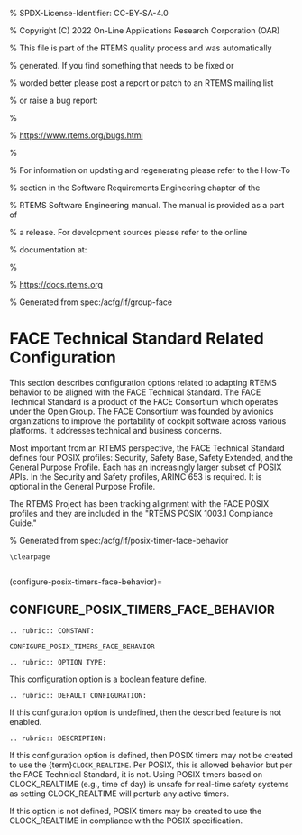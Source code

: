 % SPDX-License-Identifier: CC-BY-SA-4.0

% Copyright (C) 2022 On-Line Applications Research Corporation (OAR)

% This file is part of the RTEMS quality process and was automatically

% generated.  If you find something that needs to be fixed or

% worded better please post a report or patch to an RTEMS mailing list

% or raise a bug report:

%

% https://www.rtems.org/bugs.html

%

% For information on updating and regenerating please refer to the How-To

% section in the Software Requirements Engineering chapter of the

% RTEMS Software Engineering manual.  The manual is provided as a part of

% a release.  For development sources please refer to the online

% documentation at:

%

% https://docs.rtems.org

% Generated from spec:/acfg/if/group-face

# FACE Technical Standard Related Configuration

This section describes configuration options related to adapting
RTEMS behavior to be aligned with the FACE Technical Standard.
The FACE Technical Standard is a product of the FACE Consortium
which operates under the Open Group. The FACE Consortium was founded
by avionics organizations to improve the portability of cockpit software
across various platforms. It addresses technical and business concerns.

Most important from an RTEMS perspective, the FACE Technical Standard
defines four POSIX profiles: Security, Safety Base, Safety Extended, and
the General Purpose Profile. Each has an increasingly larger subset of
POSIX APIs. In the Security and Safety profiles, ARINC 653 is required.
It is optional in the General Purpose Profile.

The RTEMS Project has been tracking alignment with the FACE POSIX profiles
and they are included in the "RTEMS POSIX 1003.1 Compliance Guide."

% Generated from spec:/acfg/if/posix-timer-face-behavior

```{raw} latex
\clearpage
```

```{index} CONFIGURE_POSIX_TIMERS_FACE_BEHAVIOR
```

(configure-posix-timers-face-behavior)=

## CONFIGURE_POSIX_TIMERS_FACE_BEHAVIOR

```{eval-rst}
.. rubric:: CONSTANT:
```

`CONFIGURE_POSIX_TIMERS_FACE_BEHAVIOR`

```{eval-rst}
.. rubric:: OPTION TYPE:
```

This configuration option is a boolean feature define.

```{eval-rst}
.. rubric:: DEFAULT CONFIGURATION:
```

If this configuration option is undefined, then the described feature is not
enabled.

```{eval-rst}
.. rubric:: DESCRIPTION:
```

If this configuration option is defined, then POSIX timers may not be created
to use the {term}`CLOCK_REALTIME`. Per POSIX, this is allowed
behavior but per the FACE Technical Standard, it is not. Using POSIX timers
based on CLOCK_REALTIME (e.g., time of day) is unsafe for real-time safety
systems as setting CLOCK_REALTIME will perturb any active timers.

If this option is not defined, POSIX timers may be created to use the
CLOCK_REALTIME in compliance with the POSIX specification.
